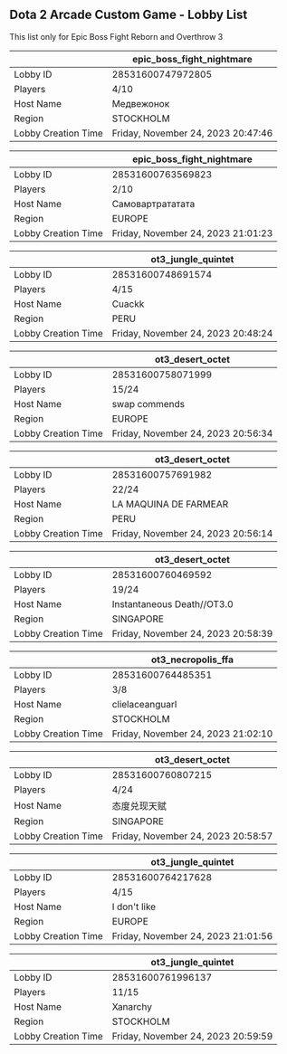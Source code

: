 ## Dota 2 Arcade Custom Game - Lobby List

This list only for Epic Boss Fight Reborn and Overthrow 3

|  | epic_boss_fight_nightmare |
| ------ | ------ |
| Lobby ID | 28531600747972805 |
| Players | 4/10 |
| Host Name | Медвежонок |
| Region | STOCKHOLM |
| Lobby Creation Time | Friday, November 24, 2023 20:47:46 |


|  | epic_boss_fight_nightmare |
| ------ | ------ |
| Lobby ID | 28531600763569823 |
| Players | 2/10 |
| Host Name | Самовартрататата |
| Region | EUROPE |
| Lobby Creation Time | Friday, November 24, 2023 21:01:23 |


|  | ot3_jungle_quintet |
| ------ | ------ |
| Lobby ID | 28531600748691574 |
| Players | 4/15 |
| Host Name | Cuackk |
| Region | PERU |
| Lobby Creation Time | Friday, November 24, 2023 20:48:24 |


|  | ot3_desert_octet |
| ------ | ------ |
| Lobby ID | 28531600758071999 |
| Players | 15/24 |
| Host Name | swap commends |
| Region | EUROPE |
| Lobby Creation Time | Friday, November 24, 2023 20:56:34 |


|  | ot3_desert_octet |
| ------ | ------ |
| Lobby ID | 28531600757691982 |
| Players | 22/24 |
| Host Name | LA MAQUINA DE FARMEAR |
| Region | PERU |
| Lobby Creation Time | Friday, November 24, 2023 20:56:14 |


|  | ot3_desert_octet |
| ------ | ------ |
| Lobby ID | 28531600760469592 |
| Players | 19/24 |
| Host Name | Instantaneous Death//OT3.0 |
| Region | SINGAPORE |
| Lobby Creation Time | Friday, November 24, 2023 20:58:39 |


|  | ot3_necropolis_ffa |
| ------ | ------ |
| Lobby ID | 28531600764485351 |
| Players | 3/8 |
| Host Name | clielaceanguarl |
| Region | STOCKHOLM |
| Lobby Creation Time | Friday, November 24, 2023 21:02:10 |


|  | ot3_desert_octet |
| ------ | ------ |
| Lobby ID | 28531600760807215 |
| Players | 4/24 |
| Host Name | 态度兑现天赋 |
| Region | SINGAPORE |
| Lobby Creation Time | Friday, November 24, 2023 20:58:57 |


|  | ot3_jungle_quintet |
| ------ | ------ |
| Lobby ID | 28531600764217628 |
| Players | 4/15 |
| Host Name | I don't like |
| Region | EUROPE |
| Lobby Creation Time | Friday, November 24, 2023 21:01:56 |


|  | ot3_jungle_quintet |
| ------ | ------ |
| Lobby ID | 28531600761996137 |
| Players | 11/15 |
| Host Name | Xanarchy |
| Region | STOCKHOLM |
| Lobby Creation Time | Friday, November 24, 2023 20:59:59 |


